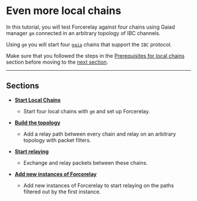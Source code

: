 # Even more local chains

In this tutorial, you will test Forcerelay against four chains using Gaiad manager `gm` connected in an arbitrary topology of IBC channels.

Using `gm` you will start four [`gaia`](https://github.com/cosmos/gaia) chains that support the `IBC` protocol.

Make sure that you followed the steps in the [Prerequisites for local chains](../pre-requisites/index.md) section before moving to the [next section](./start-local-chains.md).


---

## Sections

* **[Start Local Chains](./start-local-chains.md)**
    * Start four local chains with `gm` and set up Forcerelay.

* **[Build the topology](./build-the-topology.md)**
    * Add a relay path between every chain and relay on an arbitrary topology with packet filters.

* **[Start relaying](./start-relaying.md)**
    * Exchange and relay packets between these chains.

* **[Add new instances of Forcerelay](./concurrent-instances.md)**
    * Add new instances of Forcerelay to start relaying on the paths filtered out by the first instance.


